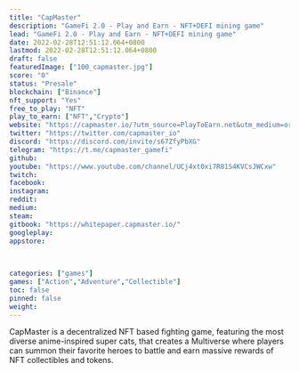 ```yaml
---
title: "CapMaster"
description: "GameFi 2.0 - Play and Earn - NFT+DEFI mining game"
lead: "GameFi 2.0 - Play and Earn - NFT+DEFI mining game"
date: 2022-02-28T12:51:12.064+0800
lastmod: 2022-02-28T12:51:12.064+0800
draft: false
featuredImage: ["100_capmaster.jpg"]
score: "0"
status: "Presale"
blockchain: ["Binance"]
nft_support: "Yes"
free_to_play: "NFT"
play_to_earn: ["NFT","Crypto"]
website: "https://capmaster.io/?utm_source=PlayToEarn.net&utm_medium=organic&utm_campaign=gamepage"
twitter: "https://twitter.com/capmaster_io"
discord: "https://discord.com/invite/s67ZfyPbXG"
telegram: "https://t.me/capmaster_gamefi"
github: 
youtube: "https://www.youtube.com/channel/UCj4xt0xi7R81S4KVCsJWCxw"
twitch: 
facebook: 
instagram: 
reddit: 
medium: 
steam: 
gitbook: "https://whitepaper.capmaster.io/"
googleplay: 
appstore: 

  
    
categories: ["games"]
games: ["Action","Adventure","Collectible"]
toc: false
pinned: false
weight: 
---
```

CapMaster is a decentralized NFT based fighting game, featuring the most diverse anime-inspired super cats, that creates a Multiverse where players can summon their favorite heroes to battle and earn massive rewards of NFT collectibles and tokens.